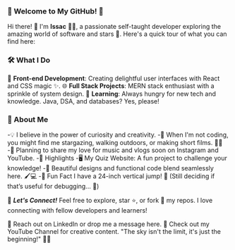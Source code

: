 ### 🌟 Welcome to My GitHub! 🐾
Hi there! 👋 I'm **Issac** 👨‍💻, a passionate self-taught developer exploring the amazing world of software and stars 🌌. Here's a quick tour of what you can find here:

### 🛠 What I Do

🚀 **Front-end Development**: Creating delightful user interfaces with React and CSS magic ✨.
🌐 **Full Stack Projects**: MERN stack enthusiast with a sprinkle of system design.
📝 **Learning**: Always hungry for new tech and knowledge. Java, DSA, and databases? Yes, please!

### 🌈 About Me

-💡 I believe in the power of curiosity and creativity.
-🌟 When I'm not coding, you might find me stargazing, walking outdoors, or making short films. 🎥✨
-🎵 Planning to share my love for music and vlogs soon on Instagram and YouTube.
-📂 Highlights
-🖥️ My Quiz Website: A fun project to challenge your knowledge!
-🎨 Beautiful designs and functional code blend seamlessly here. 🖌️💻
-🌟 Fun Fact
I have a 24-inch vertical jump! 🏀 (Still deciding if that’s useful for debugging... 🤔)

🚀 ***Let's Connect!***
Feel free to explore, star ⭐, or fork 🍴 my repos. I love connecting with fellow developers and learners!

💌 Reach out on LinkedIn or drop me a message here.
🌟 Check out my YouTube Channel for creative content.
"The sky isn't the limit, it's just the beginning!" 🌌✨


